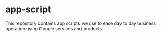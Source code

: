 # app-script
This repository contains app scripts we use to ease day to day business operation using Google services and products
